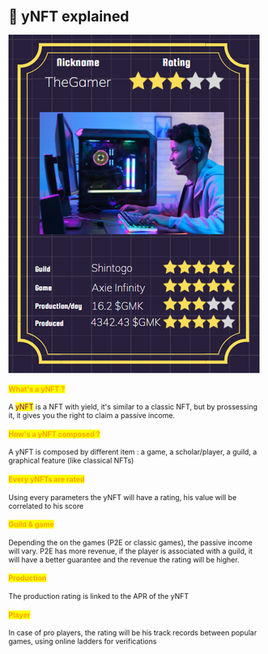 # 🦄 yNFT explained

![](<../.gitbook/assets/image (6).png>)

#### <mark style="color:orange;">What's a yNFT ?</mark>

A <mark style="color:purple;">yNFT</mark> is a NFT with yield, it's similar to a classic NFT, but by prossessing it, it gives you the right to claim a passive income.

#### <mark style="color:orange;">How's a yNFT composed ?</mark>

A yNFT is composed by different item : a game, a scholar/player, a guild, a graphical feature (like classical NFTs)

#### <mark style="color:orange;">Every yNFTs are rated</mark>

Using every parameters the yNFT will have a rating, his value will be correlated to his score

#### <mark style="color:orange;">Guild & game</mark>

Depending the on the games (P2E or classic games), the passive income will vary. P2E has more revenue, if the player is associated with a guild, it will have a better guarantee and the revenue the rating will be higher.

#### <mark style="color:orange;">Production</mark>

The production rating is linked to the APR of the yNFT

#### <mark style="color:orange;">Player</mark>

In case of pro players, the rating will be his track records between popular games, using online ladders for verifications
